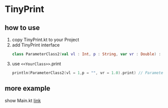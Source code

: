 # TinyPrint


## how to use

1. copy TinyPrint.kt to your Project
2. add TinyPrint interface
    ```kotlin
    class ParameterClass2(val vl : Int, p : String, var vr : Double) : TinyPrint
    ```
3. use `<<YourClass>>`.print
    ```kotlin
    println(ParameterClass2(vl = 1,p = "", vr = 1.0).print) // ParameterClass2{vl=1, vr=1.0}
    ```
   

## more example
show Main.kt [link](src/main/kotlin/fail/toepic/tinyprint/Main.kt)